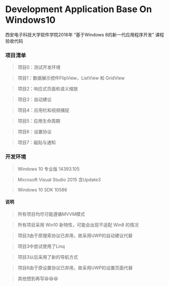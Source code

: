 ﻿# Development Application Base On Windows10

西安电子科技大学软件学院2016年 “基于Windows 8的新一代应用程序开发” 课程验收代码

### 项目清单
> 项目0：测试开发环境

> 项目1：数据展示控件FlipView，ListView 和 GridView

> 项目2：响应式页面和语义缩放

> 项目3：自动建议

> 项目4：应用栏和视频捕捉

> 项目5：应用生命周期

> 项目6：设置协议

> 项目7：磁贴与通知

### 开发环境
> Windows 10 专业版 14393.105

> Microsoft Visual Studio 2015 含Update3

> Windows 10 SDK 10586

#### 说明
> 所有项目均尽可能遵循MVVM模式

> 所有项目采用 Win10 新特性，可能会出现不适配 Win8 的情况

> 项目3由于原搜索协议已弃用，故采用UWP的自动建议代替

> 项目3中尝试使用了Linq

> 项目3以后采用了新的导航方式

> 项目6由于原设置协议已弃用，故采用UWP的设置页面代替

> 其他想到再写😆😆😆